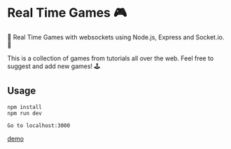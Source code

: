 # Real Time Games 🎮 
🤪 Real Time Games with websockets using Node.js, Express and Socket.io. 👾

This is a collection of games from tutorials all over the web. Feel free to suggest and add new games! 🕹

## Usage
```
npm install
npm run dev

Go to localhost:3000
```

[demo](http://real-time-games-staging.herokuapp.com/)

